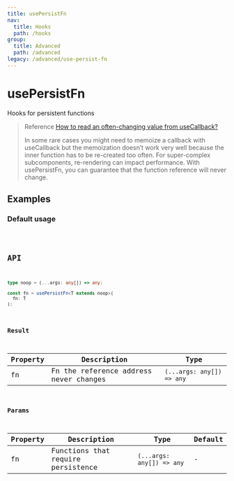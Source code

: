 ```yaml
---
title: usePersistFn
nav:
  title: Hooks
  path: /hooks
group:
  title: Advanced
  path: /advanced
legacy: /advanced/use-persist-fn
---
```


# usePersistFn

Hooks for persistent functions

> Reference [How to read an often-changing value from useCallback?](https://reactjs.org/docs/hooks-faq.html#how-to-read-an-often-changing-value-from-usecallback)
>
> In some rare cases you might need to memoize a callback with useCallback but the memoization doesn’t work very well because the inner function has to be re-created too often. For super-complex subcomponents, re-rendering can impact performance. With usePersistFn, you can guarantee that the function reference will never change.

## Examples

### Default usage

<code src="./demo/demo1.tsx" />

## API

```typescript
type noop = (...args: any[]) => any;

const fn = usePersistFn<T extends noop>(
  fn: T
);
```

### Result

| Property | Description                            | Type                      |
|----------|----------------------------------------|---------------------------|
| fn       | Fn the reference address never changes | `(...args: any[]) => any` |

### Params

| Property       | Description                        | Type                      | Default |
|----------------|------------------------------------|---------------------------|---------|
| fn             | Functions that require persistence | `(...args: any[]) => any` | -       |
